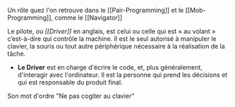 Un rôle quez l'on retrouve dans le [[Pair-Programming]] et le [[Mob-Programming]], comme le [[Navigator]]

Le pilote, ou _[[Driver]]_ en anglais, est celui ou celle qui est « au volant » c’est-à-dire qui contrôle la machine. Il est le seul autorisé à manipuler le clavier, la souris ou tout autre périphérique nécessaire à la réalisation de la tâche.

- **Le Driver** est en charge d'écrire le code, et, plus généralement, d'interagir avec l'ordinateur. Il est la personne qui prend les décisions et qui est responsable du produit final.

Son mot d'ordre "Ne pas cogiter au clavier"


